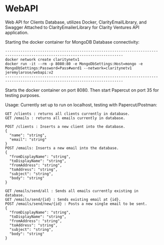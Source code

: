 # WebAPI
Web API for Clients Database, utilizes Docker, ClarityEmailLibrary, and Swagger
Attached to ClarityEmailerLibrary for Clarity Ventures API application.

Starting the docker container for MongoDB Database connectivity:
```
----------------------------------------------------------------------------------------------------------------------------
docker network create claritynetv1
docker run -it --rm -p 8080:80 -e MongoDbSettings:Host=mongo -e MongoDbSettings:Password=Pass#word1 --network=claritynetv1 jeremylarose/webapi:v2
----------------------------------------------------------------------------------------------------------------------------
```
Starts the docker container on port 8080. Then start Papercut on port 35 for testing purposes.

Usage:
Currently set up to run on localhost, testing with Papercut/Postman: 
```
GET /clients : returns all clients currently in database.
GET /emails : returns all emails currently in database.

POST /clients : Inserts a new client into the database.
{
  "name": "string",
  "email": "string"
}
POST /emails: Inserts a new email into the database.
{
  "fromDisplayName": "string",
  "toDisplayName": "string",
  "fromAddress": "string",
  "toAddress": "string",
  "subject": "string",
  "body": "string"
}

GET /emails/send/all : Sends all emails currently existing in database.
GET /emails/send/{id} : Sends existing email at {id}.
POST /emails/send/new/{id} : Posts a new single email to be sent. 
{
  "fromDisplayName": "string",
  "toDisplayName": "string",
  "fromAddress": "string",
  "toAddress": "string",
  "subject": "string",
  "body": "string"
}
```
